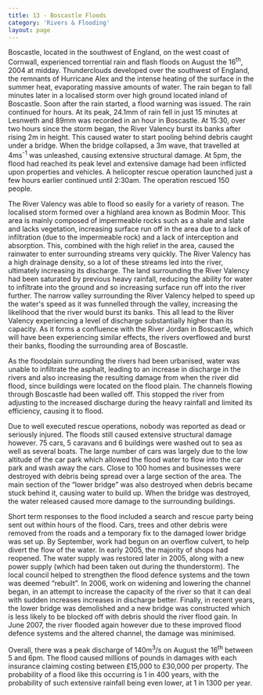 ```yaml
---
title: 13 - Boscastle Floods
category: 'Rivers & Flooding'
layout: page
---
```


Boscastle, located in the southwest of England, on the west coast of Cornwall, experienced torrential rain and flash floods on August the 16<sup>th</sup>, 2004 at midday. Thunderclouds developed over the southwest of England, the remnants of Hurricane Alex and the intense heating of the surface in the summer heat, evaporating massive amounts of water. The rain began to fall minutes later in a localised storm over high ground located inland of Boscastle. Soon after the rain started, a flood warning was issued. The rain continued for hours. At its peak, 24.1mm of rain fell in just 15 minutes at Lesnweth and 89mm was recorded in an hour in Boscastle. At 15:30, over two hours since the storm began, the River Valency burst its banks after rising 2m in height. This caused water to start pooling behind debris caught under a bridge. When the bridge collapsed, a 3m wave, that travelled at 4ms<sup>-1</sup> was unleashed, causing extensive structural damage. At 5pm, the flood had reached its peak level and extensive damage had been inflicted upon properties and vehicles. A helicopter rescue operation launched just a few hours earlier continued until 2:30am. The operation rescued 150 people.  

The River Valency was able to flood so easily for a variety of reason. The localised storm formed over a highland area known as Bodmin Moor. This area is mainly composed of impermeable rocks such as a shale and slate and lacks vegetation, increasing surface run off in the area due to a lack of infiltration (due to the impermeable rock) and a lack of interception and absorption. This, combined with the high relief in the area, caused the rainwater to enter surrounding streams very quickly. The River Valency has a high drainage density, so a lot of these streams led into the river, ultimately increasing its discharge. The land surrounding the River Valency had been saturated by previous heavy rainfall, reducing the ability for water to infiltrate into the ground and so increasing surface run off into the river further. The narrow valley surrounding the River Valency helped to speed up the water's speed as it was funnelled through the valley, increasing the likelihood that the river would burst its banks. This all lead to the River Valency experiencing a level of discharge substantially higher than its capacity. As it forms a confluence with the River Jordan in Boscastle, which will have been experiencing similar effects, the rivers overflowed and burst their banks, flooding the surrounding area of Boscastle.

As the floodplain surrounding the rivers had been urbanised, water was unable to infiltrate the asphalt, leading to an increase in discharge in the rivers and also increasing the resulting damage from when the river did flood, since buildings were located on the flood plain. The channels flowing through Boscastle had been walled off. This stopped the river from adjusting to the increased discharge during the heavy rainfall and limited its efficiency, causing it to flood.

Due to well executed rescue operations, nobody was reported as dead or seriously injured. The floods still caused extensive structural damage however. 75 cars, 5 caravans and 6 buildings were washed out to sea as well as several boats. The large number of cars was largely due to the low altitude of the car park which allowed the flood water to flow into the car park and wash away the cars. Close to 100 homes and businesses were destroyed with debris being spread over a large section of the area. The main section of the “lower bridge” was also destroyed when debris became stuck behind it, causing water to build up. When the bridge was destroyed, the water released caused more damage to the surrounding buildings. 

Short term responses to the flood included a search and rescue party being sent out within hours of the flood. Cars, trees and other debris were removed from the roads and a temporary fix to the damaged lower bridge was set up. By September, work had begun on an overflow culvert, to help divert the flow of the water. In early 2005, the majority of shops had reopened. The water supply was restored later in 2005, along with a new power supply (which had been taken out during the thunderstorm). The local council helped to strengthen the flood defence systems and the town was deemed “rebuilt”. In 2006, work on widening and lowering the channel began, in an attempt to increase the capacity of the river so that it can deal with sudden increases increases in discharge better. Finally, in recent years, the lower bridge was demolished and a new bridge was constructed which is less likely to be blocked off with debris should the river flood gain. In June 2007, the river flooded again however due to these improved flood defence systems and the altered channel, the damage was minimised. 

Overall, there was a peak discharge of 140m<sup>3</sup>/s on August the 16<sup>th</sup> between 5 and 6pm. The flood caused millions of pounds in damages with each insurance claiming costing between £15,000 to £30,000 per property. The probability of a flood like this occurring is 1 in 400 years, with the probability of such extensive rainfall being even lower, at 1 in 1300 per year. 
